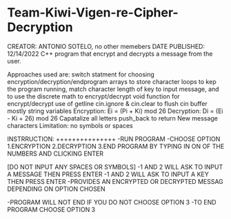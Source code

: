 # Team-Kiwi-Vigen-re-Cipher-Decryption                  
CREATOR: ANTONIO SOTELO, no other memebers      DATE PUBLISHED: 12/14/2022
C++ program that encrypt and decrypts a message from the user.  

Approaches used are:
switch statment for choosing encryption/decryption/endprogram
arrays to store character
loops to kep the program running, match character length of key to input message, and to use the discrete math to encrypt/decrypt
void function for encrypt/decrypt
use of getline
cin.ignore & cin.clear to flush cin buffer
mostly string variables
Encryption: Ei = (Pi + Ki) mod 26         Decryption:  Di = (Ei - Ki + 26) mod 26
Capatalize all letters
push_back to return New message characters
Limitation: no symbols or spaces

INSTRRUCTION:
+++++++++++++++
-RUN PROGRAM
-CHOOSE OPTION
1.ENCRYPTION
2.DECRYPTION
3.END PROGRAM
BY TYPING IN ON OF THE NUMBERS AND CLICKING ENTER

[DO NOT INPUT ANY SPACES OR SYMBOLS]
-1 AND 2 WILL ASK TO INPUT A MESSAGE THEN PRESS ENTER
-1 AND 2 WILL ASK TO INPUT A KEY THEN PRESS ENTER
-PROVIDES AN ENCRYPTED OR DECRYPTED MESSAG DEPENDING ON OPTION CHOSEN

-PROGRAM WILL NOT END IF YOU DO NOT CHOOSE OPTION 3
-TO END PROGRAM CHOOSE OPTION 3
